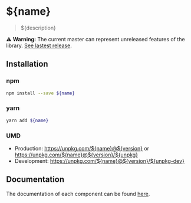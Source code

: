 # ${name}

> ${description}

⚠️ **Warning:** The current master can represent unreleased features of the library.
[See lastest release](${repository.url}/tree/react-ui-${version}/packages/react-ui).

## Installation

### npm

```sh
npm install --save ${name}
```

### yarn

```sh
yarn add ${name}
```

### UMD

- Production: https://unpkg.com/${name}@${version} or https://unpkg.com/${name}@${version}/${unpkg}
- Development: https://unpkg.com/${name}@${version}/${unpkg-dev}

## Documentation

The documentation of each component can be found [here](${repository.url}/tree/react-ui-${version}/packages/react-ui/docs).
